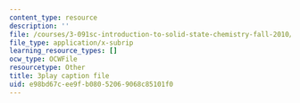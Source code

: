 ```yaml
---
content_type: resource
description: ''
file: /courses/3-091sc-introduction-to-solid-state-chemistry-fall-2010/e98bd67cee9fb08052069068c85101f0_kZJgJCxcHZE.srt
file_type: application/x-subrip
learning_resource_types: []
ocw_type: OCWFile
resourcetype: Other
title: 3play caption file
uid: e98bd67c-ee9f-b080-5206-9068c85101f0
---
```

